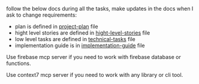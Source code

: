 follow the below docs during all the tasks, make updates in the docs when I ask to change requirements:
- plan is defined in [project-plan](../../project-plan.md) file
- hight level stories are defined in [hight-level-stories](../../hight-level-stories.md) file
- low level tasks are defined in [technical-tasks](../../technical-tasks.md) file
- implementation guide is in [implementation-guide](../../implementation-guide.md) file

Use firebase mcp server if you need to work with firebase database or functions.

Use context7 mcp server if you need to work with any library or cli tool.
